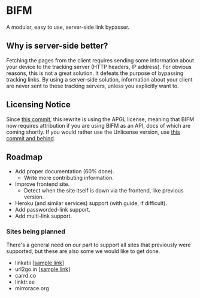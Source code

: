 # BIFM

A modular, easy to use, server-side link bypasser.

## Why is server-side better?

Fetching the pages from the client requires sending some information about your device to the tracking server (HTTP headers, IP address). For obvious reasons, this is not a great solution. It defeats the purpose of bypassing tracking links. By using a server-side solution, information about your client are never sent to these tracking servers, unless you explicitly want to.

## Licensing Notice

Since [this commit](https://git.gay/a/bifm/commit/adec8de080c4f18545ba3d7cfb4e7edffa7edf80), this rewrite is using the APGL license, meaning that BIFM now requires attribution if you are using BIFM as an API, docs of which are coming shortly.
If you would rather use the Unlicense version, use [this commit and behind](https://git.gay/a/bifm/commit/5db9b17f7796bac35170e00acfe9da043cbc4b29).

## Roadmap
- Add proper documentation (60% done).
  - Write more contributing information.
- Improve frontend site.
  - Detect when the site itself is down via the frontend, like previous version.
- Heroku (and similar services) support (with guide, if difficult).
- Add passworded-link support.
- Add multi-link support.
 
### Sites being planned

There's a general need on our part to support all sites that previously were supported, but these are also some we would like to get done.

- linkatii [[sample link](https://dz-linkk.com/N2xFP)]
- url2go.in [[sample link](https://url2go.in/Exeg2)]
- carrd.co
- linktr.ee
- mirrorace.org